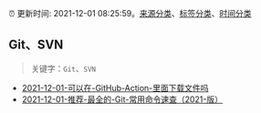:alarm_clock: 更新时间: 2021-12-01 08:25:59。[来源分类](../README.md)、[标签分类](../TAGS.md)、[时间分类](../TIMELINE.md)

## Git、SVN


> 关键字：`Git`、`SVN`



- [2021-12-01-可以在-GitHub-Action-里面下载文件吗](https://www.v2ex.com/t/819290) 
- [2021-12-01-推荐-最全的-Git-常用命令速查（2021-版）](https://toutiao.io/k/omfqktk) 